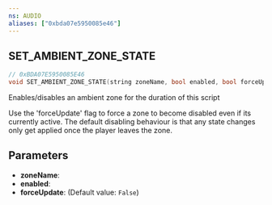```yaml
---
ns: AUDIO
aliases: ["0xbda07e5950085e46"]
---
```

## SET_AMBIENT_ZONE_STATE

```c
// 0xBDA07E5950085E46
void SET_AMBIENT_ZONE_STATE(string zoneName, bool enabled, bool forceUpdate);
```

Enables/disables an ambient zone for the duration of this script

Use the 'forceUpdate' flag to force a zone to become disabled even if its currently active. The default disabling behaviour is that any state changes only get applied once the player leaves the zone.


## Parameters
* **zoneName**: 
* **enabled**: 
* **forceUpdate**: (Default value: `False`)
